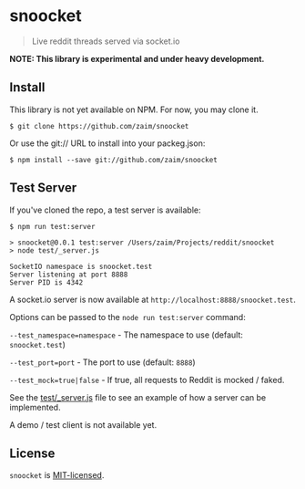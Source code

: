 # snoocket
> Live reddit threads served via socket.io

**NOTE: This library is experimental and under heavy development.**

## Install

This library is not yet available on NPM. For now, you may clone it.

```
$ git clone https://github.com/zaim/snoocket
```

Or use the git:// URL to install into your packeg.json:

```
$ npm install --save git://github.com/zaim/snoocket
```

## Test Server

If you've cloned the repo, a test server is available:

```
$ npm run test:server

> snoocket@0.0.1 test:server /Users/zaim/Projects/reddit/snoocket
> node test/_server.js

SocketIO namespace is snoocket.test
Server listening at port 8888
Server PID is 4342
```

A socket.io server is now available at `http://localhost:8888/snoocket.test`.

Options can be passed to the `node run test:server` command:

`--test_namespace=namespace` - The namespace to use (default: `snoocket.test`)

`--test_port=port` - The port to use (default: `8888`)

`--test_mock=true|false` - If true, all requests to Reddit is mocked / faked.

See the [test/_server.js](./test/_server.js) file to see an example of how
a server can be implemented.

A demo / test client is not available yet.

## License

`snoocket` is [MIT-licensed](./LICENSE).
